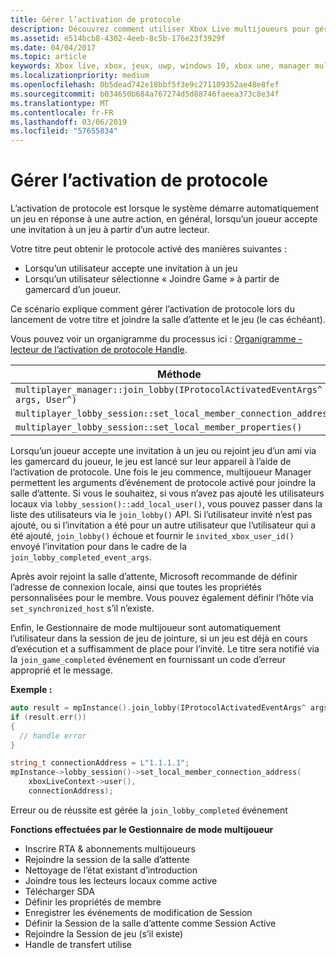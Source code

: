 ```yaml
---
title: Gérer l’activation de protocole
description: Découvrez comment utiliser Xbox Live multijoueurs pour gérer l’activation du protocole.
ms.assetid: e514bcb8-4302-4eeb-8c5b-176e23f3929f
ms.date: 04/04/2017
ms.topic: article
keywords: Xbox live, xbox, jeux, uwp, windows 10, xbox une, manager multijoueur, l’activation de protocole
ms.localizationpriority: medium
ms.openlocfilehash: 0b5dead742e18bbf5f3e9c271109352ae48e8fef
ms.sourcegitcommit: b034650b684a767274d5d88746faeea373c8e34f
ms.translationtype: MT
ms.contentlocale: fr-FR
ms.lasthandoff: 03/06/2019
ms.locfileid: "57655834"
---
```

# <a name="handle-protocol-activation"></a>Gérer l’activation de protocole

L’activation de protocole est lorsque le système démarre automatiquement un jeu en réponse à une autre action, en général, lorsqu’un joueur accepte une invitation à un jeu à partir d’un autre lecteur.

Votre titre peut obtenir le protocole activé des manières suivantes :

* Lorsqu’un utilisateur accepte une invitation à un jeu
* Lorsqu’un utilisateur sélectionne « Joindre Game » à partir de gamercard d’un joueur.

Ce scénario explique comment gérer l’activation de protocole lors du lancement de votre titre et joindre la salle d’attente et le jeu (le cas échéant).

Vous pouvez voir un organigramme du processus ici : [Organigramme - lecteur de l’activation de protocole Handle](mpm-flowcharts/mpm-on-protocol-activation.md).

| Méthode | Événement déclenché |
| -----|----------------|
| `multiplayer_manager::join_lobby(IProtocolActivatedEventArgs^ args, User^)` | `join_lobby_completed_event` |
| `multiplayer_lobby_session::set_local_member_connection_address()` | `local_member_connection_address_write_completed ` |
| `multiplayer_lobby_session::set_local_member_properties()` | `member_property_changed` |

Lorsqu’un joueur accepte une invitation à un jeu ou rejoint jeu d’un ami via les gamercard du joueur, le jeu est lancé sur leur appareil à l’aide de l’activation de protocole. Une fois le jeu commence, multijoueur Manager permettent les arguments d’événement de protocole activé pour joindre la salle d’attente. Si vous le souhaitez, si vous n’avez pas ajouté les utilisateurs locaux via `lobby_session()::add_local_user()`, vous pouvez passer dans la liste des utilisateurs via le `join_lobby()` API. Si l’utilisateur invité n’est pas ajouté, ou si l’invitation a été pour un autre utilisateur que l’utilisateur qui a été ajouté, `join_lobby()` échoue et fournir le `invited_xbox_user_id()` envoyé l’invitation pour dans le cadre de la `join_lobby_completed_event_args`.

Après avoir rejoint la salle d’attente, Microsoft recommande de définir l’adresse de connexion locale, ainsi que toutes les propriétés personnalisées pour le membre. Vous pouvez également définir l’hôte via `set_synchronized_host` s’il n’existe.

Enfin, le Gestionnaire de mode multijoueur sont automatiquement l’utilisateur dans la session de jeu de jointure, si un jeu est déjà en cours d’exécution et a suffisamment de place pour l’invité. Le titre sera notifié via la `join_game_completed` événement en fournissant un code d’erreur approprié et le message.

**Exemple :**

```cpp
auto result = mpInstance().join_lobby(IProtocolActivatedEventArgs^ args, users);
if (result.err())
{
  // handle error
}

string_t connectionAddress = L"1.1.1.1";
mpInstance->lobby_session()->set_local_member_connection_address(
    xboxLiveContext->user(),
    connectionAddress);
```

Erreur ou de réussite est gérée la `join_lobby_completed` événement

**Fonctions effectuées par le Gestionnaire de mode multijoueur**

* Inscrire RTA & abonnements multijoueurs
* Rejoindre la session de la salle d’attente
 * Nettoyage de l’état existant d’introduction
 * Joindre tous les lecteurs locaux comme active
 * Télécharger SDA
 * Définir les propriétés de membre
* Enregistrer les événements de modification de Session
* Définir la Session de la salle d’attente comme Session Active
* Rejoindre la Session de jeu (s’il existe)
 * Handle de transfert utilise
